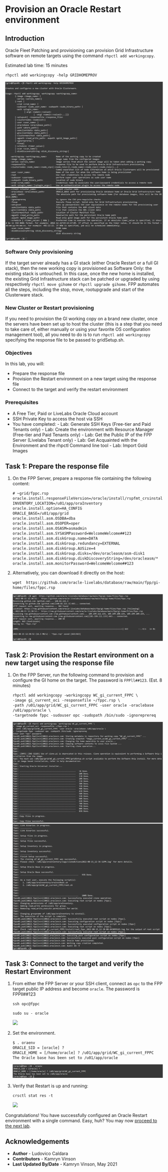 # Provision an Oracle Restart environment

## Introduction
Oracle Fleet Patching and provisioning can provision Grid Infrastructure software on remote targets using the command `rhpctl add workingcopy`.

Estimated lab time: 15 minutes

```
rhpctl add workingcopy -help GRIDHOMEPROV
```
![](./images/workingcopy.png)
![](./images/workingcopy2.png)

### Software Only provisioning
If the target server already has a GI stack (either Oracle Restart or a full GI stack), then the new working copy is provisioned as Software Only: the existing stack is untouched.
In this case, once the new home is installed, the existing Grid Infrastructure stack can be patched or upgraded by using respectively `rhpctl move gihome` or `rhpctl upgrade gihome`. FPP automates all the steps, including the stop, move, rootupgrade and start of the Clusterware stack.

### New Cluster or Restart provisioning
If you need to provision the GI working copy on a brand new cluster, once the servers have been set up to host the cluster (this is a step that you need to take care of, either manually or using your favorite OS configuration management tool), all you need to do is to run `rhpctl add workingcopy` specifying the response file to be passed to gridSetup.sh.

### Objectives
In this lab, you will:
- Prepare the response file
- Provision the Restart environment on a new target using the response file
- Connect to the target and verify the restart environment


### Prerequisites
- A Free Tier, Paid or LiveLabs Oracle Cloud account
- SSH Private Key to access the host via SSH
- You have completed:
      - Lab: Generate SSH Keys (Free-tier and Paid Tenants only)
      - Lab: Create the environment with Resource Manager (Free-tier and Paid Tenants only)
      - Lab: Get the Public IP of the FPP Server (Livelabs Tenant only)
      - Lab: Get Acquainted with the Environment and the rhpctl Command line tool
      - Lab: Import Gold Images

## Task 1: Prepare the response file

1. On the FPP Server, prepare a response file containing the following content:

      ```
      # ~grid/fppc.rsp
      oracle.install.responseFileVersion=/oracle/install/rspfmt_crsinstall_response_schema_v19.0.0
      INVENTORY_LOCATION=/u01/app/oraInventory
      oracle.install.option=HA_CONFIG
      ORACLE_BASE=/u01/app/grid
      oracle.install.asm.OSDBA=dba
      oracle.install.asm.OSOPER=oper
      oracle.install.asm.OSASM=asmadmin
      oracle.install.asm.SYSASMPassword=WelcomeWelcome##123
      oracle.install.asm.diskGroup.name=DATA
      oracle.install.asm.diskGroup.redundancy=EXTERNAL
      oracle.install.asm.diskGroup.AUSize=4
      oracle.install.asm.diskGroup.disks=/dev/oracleasm/asm-disk1
      oracle.install.asm.diskGroup.diskDiscoveryString=/dev/oracleasm/*
      oracle.install.asm.monitorPassword=WelcomeWelcome##123
      ```

2. Alternatively, you can download it directly on the host:

      ```
      wget  https://github.com/oracle-livelabs/database/raw/main/fpp/gi-home/files/fppc.rsp
      ```
      ![](./images/download.png)

## Task 2: Provision the Restart environment on a new target using the response file
1. On the FPP Server, run the following command to provision and configure the GI home on the target. The password is `FPPll##123`. (Est. 8 minutes)

      ```
      rhpctl add workingcopy -workingcopy WC_gi_current_FPPC \
      -image gi_current_oci -responsefile ~/fppc.rsp \
      -path /u01/app/grid/WC_gi_current_FPPC -user oracle -oraclebase /u01/app/oracle \
      -targetnode fppc -sudouser opc -sudopath /bin/sudo -ignoreprereq
      ```
      ![](./images/provision.png)
      ![](./images/provision2.png)
      ![](./images/provision3.png)

## Task 3: Connect to the target and verify the Restart Environment
1. From either the FPP Server or your SSH client, connect as `opc` to the FPP target public IP address and become `oracle`. The password is FPPll##123

      ```
      ssh opc@fppc
      ```

      ```
      sudo su - oracle
      ```
      ![](./images/opc.png)

2. Set the environment.

      ```
      $ . oraenv
      ORACLE_SID = [oracle] ?
      ORACLE_HOME = [/home/oracle] ? /u01/app/grid/WC_gi_current_FPPC
      The Oracle base has been set to /u01/app/oracle
      ```
      ![](./images/oraenv.png)

3. Verify that Restart is up and running:

      ```
      crsctl stat res -t
      ```
      ![](./images/crsctl.png)

Congratulations! You have successfully configured an Oracle Restart environment with a single command. Easy, huh? You may now [proceed to the next lab](#next).

## Acknowledgements

- **Author** - Ludovico Caldara
- **Contributors** - Kamryn Vinson
- **Last Updated By/Date** -  Kamryn Vinson, May 2021
